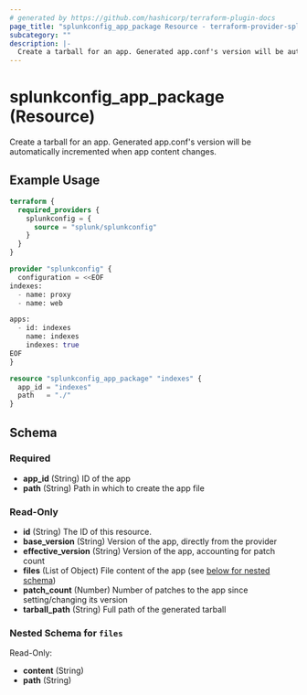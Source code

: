 ```yaml
---
# generated by https://github.com/hashicorp/terraform-plugin-docs
page_title: "splunkconfig_app_package Resource - terraform-provider-splunkconfig"
subcategory: ""
description: |-
  Create a tarball for an app. Generated app.conf's version will be automatically incremented when app content changes.
---
```


# splunkconfig_app_package (Resource)

Create a tarball for an app. Generated app.conf's version will be automatically incremented when app content changes.

## Example Usage

```terraform
terraform {
  required_providers {
    splunkconfig = {
      source = "splunk/splunkconfig"
    }
  }
}

provider "splunkconfig" {
  configuration = <<EOF
indexes:
  - name: proxy
  - name: web

apps:
  - id: indexes
    name: indexes
    indexes: true
EOF
}

resource "splunkconfig_app_package" "indexes" {
  app_id = "indexes"
  path   = "./"
}
```

<!-- schema generated by tfplugindocs -->
## Schema

### Required

- **app_id** (String) ID of the app
- **path** (String) Path in which to create the app file

### Read-Only

- **id** (String) The ID of this resource.
- **base_version** (String) Version of the app, directly from the provider
- **effective_version** (String) Version of the app, accounting for patch count
- **files** (List of Object) File content of the app (see [below for nested schema](#nestedatt--files))
- **patch_count** (Number) Number of patches to the app since setting/changing its version
- **tarball_path** (String) Full path of the generated tarball

<a id="nestedatt--files"></a>
### Nested Schema for `files`

Read-Only:

- **content** (String)
- **path** (String)


